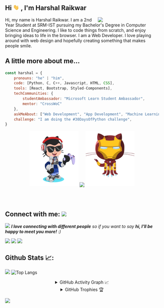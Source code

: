 <h2> Hi <img src="https://raw.githubusercontent.com/ABSphreak/ABSphreak/master/gifs/Hi.gif" width="20px"> , I'm Harshal Raikwar</h2>

<img align='right' src='https://octodex.github.com/images/daftpunktocat-thomas.gif' width='200"'>

Hi, my name is Harshal Raikwar. I am a 2nd Year Student at SRM-IST pursuing my Bachelor's Degree in Computer Science and Engineering. I like to code things from scratch, and enjoy bringing ideas to life in the browser. I am a Web Developer. I love playing around with web design and hopefully creating something that makes people smile.


## A little more about me...  
```javascript
const harshal = {
	pronouns: "he" | "him",
	code: [Python, C, C++, Javascript, HTML, CSS],
	tools: [React, Bootstrap, Styled-Components],
	techCommunities: {
		studentAmbassador: "Microsoft Learn Student Ambassador",
		mentor: "CrossWoC"
	},
	askMeAbout: ["Web Development", "App Development", "Machine Learning"],
	challenge: "I am doing the #30DaysOfPython challenge",
}
```

<p align="center">
  <a>
   <img height="180" width="160" src="https://github.com/Harshal0902/Harshal0902/blob/main/gamer.png">
   <img align="center" src="https://github-readme-streak-stats.herokuapp.com/?user=Harshal0902&theme=dark&hide_border=true"/>
   <img height="180" width="160" src="https://github.com/Harshal0902/Harshal0902/blob/main/IronMan.png">
</p>


## Connect with me: <img src="https://user-images.githubusercontent.com/53649201/99296951-8ef68900-286d-11eb-9bf3-fdb6cf13b585.gif" height="32px" style="padding-top: 50px;">
<img src="https://media.giphy.com/media/LnQjpWaON8nhr21vNW/giphy.gif" width="60"> <em><b>I love connecting with different people</b> so if you want to say <b>hi, I'll be happy to meet you more!</b> :)</em>

[<img src="https://img.icons8.com/bubbles/50/000000/linkedin.png"/>](https://www.linkedin.com/in/harshal-raikwar-43056b199/)
[<img src="https://img.icons8.com/bubbles/50/000000/instagram-new.png"/>](https://www.instagram.com/harshal_0902/)
[<img src="https://img.icons8.com/bubbles/50/000000/twitter.png"/>](https://twitter.com/HarshalRaikwar6)
<br />


<summary><h2>Github Stats 📈:</h2></summary>

<img src="https://github-readme-stats.vercel.app/api?username=Harshal0902&&show_icons=true&title_color=ff0066&icon_color=bb2acf&text_color=00ffff&bg_color=00001a"> ![Top Langs](https://github-readme-stats.vercel.app/api/top-langs/?username=Harshal0902&title_color=ff0066&icon_color=bb2acf&text_color=00ffff&bg_color=00001a&layout=compact&hide=css)

<details align="center">
  <summary>GitHub Activity Graph 📈</summary>
<p align="center">
  <img src="https://activity-graph.herokuapp.com/graph?username=Harshal0902&theme=xcode" />
</p>
</details>

<details align="center">
  <summary>GitHub Trophies 🏆</summary>
<p align="center">
  <a href="https://github.com/ryo-ma/github-profile-trophy" target="_blank">
    <img src="https://github-profile-trophy.vercel.app/?username=Harshal0902&column=7&margin-w=5&margin-h=5&theme=darkhub"/>
  </a>
</p>
</details>

<p><code><img height="20" src="https://komarev.com/ghpvc/?username=Harshal0902&color=blue"></code></p>

<!--   
 funfact: "I love coding+eating+repeating"
- 🔭 I’m currently working on Front End Web Development
- 🌱 I’m currently learning MERN stack
- 😄 Pronouns: He/His
- 🎯 Portfolio site: [Portfolio](https://harshal09.netlify.app/)  
## Tech I'm familiar with..
<img height="80" src="https://skillsite.netlify.app/python.png"/> <img height="80" src="https://skillsite.netlify.app/C++.png"/> <img height="80"  src="https://skillsite.netlify.app/C.png"/> <img height="80" src="https://skillsite.netlify.app/Js.png" /> <img height="90" src="https://skillsite.netlify.app/react.png" />
<br />
-->

